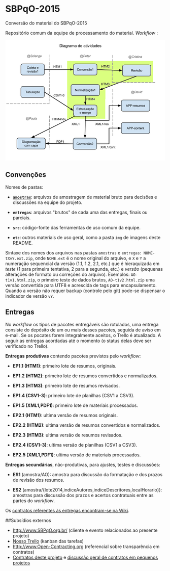 # SBPqO-2015
Conversão do material do SBPqO-2015

Repositório comum da equipe de processamento do material. *Workflow* :

![alt text](https://github.com/ppKrauss/SBPqO-2015/blob/master/etc/imgs/diagrama1-workflow.png "Logo Title Text 1")

## Convenções

Nomes de pastas:

* [**`amostras`**](./amostras): arquivos de amostragem de material bruto para decisões e discussões na equipe do projeto. 

* **`entregas`**: arquivos "brutos" de cada uma das entregas, finais ou parciais. 

* **`src`**: código-fonte das ferramentas de uso comum da equipe.

* **`etc`**: outros materiais de uso geral, como a pasta `img` de imagens deste README.

Sintaxe dos nomes dos arquivos nas pastas `amostras` e `entregas`:&nbsp; `NOME-tXvY.ext.zip`, onde `NOME.ext` é o nome original do arquivo, e `X` e `Y` a numeração sequencial da versão (1.1, 1.2, 2.1, etc.) que é hieraquizada em *teste* (1 para primeira tentativa, 2 para a segunda, etc.) e *versão* (pequenas alterações de formato ou correções do arquivo). Exemplos: `AO-t1v1.html.zip`, o primeiro teste de dados brutos, `AO-t1v2.html.zip` uma versão convertida para UTF8 e acrescida de tags para encapsulamento. Quando a versão não requer backup (controle pelo git) pode-se dispensar o indicador de versão `vY`.

## Entregas
No *workflow* os tipos de pacotes entregáveis são rotulados, uma entrega consiste do depósito de um ou mais desses pacotes, seguida de aviso em e-mail. Se os pocates forem integralmente aceitos, o Trello é atualizado. A seguir as entregas acordadas até o momento (o status delas deve ser verificado no Trello).

**Entregas produtivas** contendo pacotes previstos pelo *workflow*:

* **EP1.1 (HTM1)**: primeiro lote de resumos, originais.

* **EP1.2 (HTM2)**: primeiro lote de resumos convertidos e normalizados.

* **EP1.3 (HTM3)**: primeiro lote de resumos revisados.

* **EP1.4 (CSV1-3)**: primeiro lote de planilhas (CSV1 a CSV3).

* **EP1.5 (XML1,PDF1)**: primeiro lote de materiais processados.

* **EP2.1 (HTM1)**: ultima versão de resumos originais.

* **EP2.2 (HTM2)**: ultima versão de resumos convertidos e normalizados.

* **EP2.3 (HTM3)**: ultima versão de resumos revisados.

* **EP2.4 (CSV1-3)**: ultima versão de planilhas (CSV1 a CSV3).

* **EP2.5 (XML1,PDF1)**: ultima versão de materiais processados.


**Entregas secundárias**, não-produtivas, para ajustes, testes e discussões:

* **ES1** (amostra/AO):  amostra para discussão da formatação e dos prazos de revisão dos resumos. 

* **ES2** (amostra/{lote2014,indiceAutores,indiceDescritores,localHorario}): amostras para discussão dos prazos e acertos contratuais entre as partes do *workflow*. 

Os [contratos referentes às entregas encontram-se na Wiki](https://github.com/ppKrauss/SBPqO-2015/wiki).

##Subsídios externos
* http://www.SBPqO.org.br/ (cliente e evento relacionados ao presente projeto)
* [Nosso Trello](https://trello.com/b/ST4FS44Z/sbpqo-2015) (kanban das tarefas)
* http://www.Open-Contracting.org (referencial sobre transparência em contratos)
* [Contratos deste projeto](https://github.com/ppKrauss/SBPqO-2015/wiki) e [discussão geral de contratos em pequenos projetos](http://www.xmlfusion.org/wiki-do-mei/Contratos)

